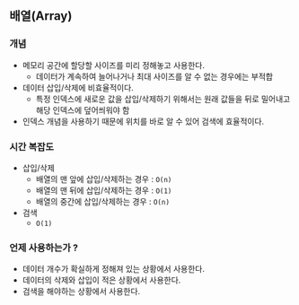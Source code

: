 ## 배열(Array)

### 개념

- 메모리 공간에 할당할 사이즈를 미리 정해놓고 사용한다.
  - 데이터가 계속하여 늘어나거나 최대 사이즈를 알 수 없는 경우에는 부적합
- 데이터 삽입/삭제에 비효율적이다.
   - 특정 인덱스에 새로운 값을 삽입/삭제하기 위해서는 원래 값들을 뒤로 밀어내고 해당 인덱스에 덮어씌워야 함
- 인덱스 개념을 사용하기 때문에 위치를 바로 알 수 있어 검색에 효율적이다.

### 시간 복잡도

- 삽입/삭제
  - 배열의 맨 앞에 삽입/삭제하는 경우 : `O(n)`
  - 배열의 맨 뒤에 삽입/삭제하는 경우 : `O(1)`
  - 배열의 중간에 삽입/삭제하는 경우 : `O(n)`
- 검색
  - `O(1)`

### 언제 사용하는가 ?

- 데이터 개수가 확실하게 정해져 있는 상황에서 사용한다.
- 데이터의 삭제와 삽입이 적은 상황에서 사용한다.
- 검색을 해야하는 상황에서 사용한다.